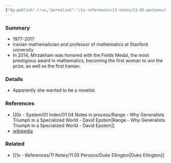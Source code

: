 ```yaml
---
{"dg-publish":true,"permalink":"/1x-references/11-notes/11-05-persons/maryam-mirzakhani/","title":"Maryam Mirzakhani","noteIcon":""}
---
```



### Summary
- 1977-2017
- Iranian mathematician and professor of mathematics at Stanford university
- In 2014, Mirzakhani was honored with the Fields Medal, the most prestigious award in mathematics, becoming the first woman to win the prize, as well as the first Iranian.

### Details
- Apparently she wanted to be a novelist.

### References
- [[0x - System/01 Index/01.04 Notes in process/Range - Why Generalists Triumph in a Specialized World - David Epstein\|Range - Why Generalists Triumph in a Specialized World - David Epstein]]
- [wikipedia](https://en.wikipedia.org/wiki/Maryam_Mirzakhani)

### Related
- [[1x - References/11 Notes/11.05 Persons/Duke Ellington\|Duke Ellington]]
